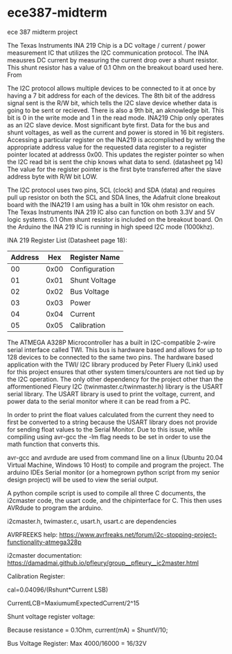 # ece387-midterm
ece 387 midterm project

The Texas Instruments INA 219 Chip is a DC voltage /  current / power measurement IC that utilizes the I2C communication protocol. The INA meausres DC current by measuring the current drop over a shunt resistor. This shunt resistor has a value of 0.1 Ohm on the breakout board used here. From 

The I2C protocol allows multiple devices to be connected to it at once by having a 7 bit address for each of the devices. The 8th bit of the address signal sent is the R/W bit, which tells the I2C slave device whether data is going to be sent or recieved. There is also a 9th bit, an aknowledge bit. This bit is 0 in the write mode and 1 in the read mode. INA219 Chip only operates as an I2C slave device. Most significant byte first. Data for the bus and shunt voltages, as well as the current and power is stored in 16 bit registers. Accessing a particular register on the INA219 is accomplished by writing the appropriate address value for the requested data register to a register pointer located at addresss 0x00. This updates the register pointer so when the I2C read bit is sent the chip knows what data to send. (datasheet pg 14) The value for the register pointer is the first byte transferred after the slave address byte with R/W bit LOW.

The I2C protocol uses two pins, SCL (clock) and SDA (data) and requires pull up resistor on both the SCL and SDA lines, the Adafruit clone breakout board with the INA219 I am using has a built in 10k ohm resistor on each. The Texas Instruments INA 219 IC also can function on both 3.3V and 5V logic systems. 0.1 Ohm shunt resistor is included on the breakout board. On the Arduino the INA 219 IC is running in high speed I2C mode (1000khz).

INA 219 Register List (Datasheet page 18):

| Address      | Hex | Register Name |
| ----------- | ----------- | -----|
| 00     | 0x00       | Configuration |
| 01   | 0x01        | Shunt Voltage |
| 02   | 0x02        | Bus Voltage |
| 03   | 0x03        | Power |
| 04   | 0x04        | Current |
| 05   | 0x05        | Calibration |

The ATMEGA A328P Microcontroller has a built in I2C-compatible 2-wire serial interface called TWI. This bus is hardware based and allows for up to 128 devices to be connected to the same two pins. The hardware based application with the TWI/ I2C library produced by Peter Fluery (Link) used for this project ensures that other system timers/counters are not tied up by the I2C operation. The only other dependency for the project other than the afformentioned Fleury I2C (twinmaster.c/twinmaster.h) library is the USART serial library. The USART library is used to print the voltage, current, and power data to the serial monitor where it can be read from a PC.

In order to print the float values calculated from the current they need to first be converted to a string because the USART library does not provide for sending float values to the Serial Monitor. Due to this issue, while compiling using avr-gcc the -lm flag needs to be set in order to use the math function that converts this.

avr-gcc and avrdude are used from command line on a linux (Ubuntu 20.04 Virtual Machine, Windows 10 Host) to compile and program the project. The arduino IDEs Serial monitor (or a homegrown python script from my senior design project) will be used to view the serial output.

A python compile script is used to compile all three C documents, the i2cmaster code, the usart code, and the chipinterface for C. This then uses AVRdude to program the arduino.

i2cmaster.h, twimaster.c, usart.h, usart.c are dependencies





AVRFREEKS help: https://www.avrfreaks.net/forum/i2c-stopping-project-functionality-atmega328p

i2cmaster documentation: https://damadmai.github.io/pfleury/group__pfleury__ic2master.html 



Calibration Register: 

cal=0.04096/(Rshunt*Current LSB)

CurrentLCB=MaxiumumExpectedCurrent/2^15


Shunt voltage register voltage:

Because resistance = 0.1Ohm, current(mA) = ShuntV/10;


Bus Voltage Register:
Max 4000/16000 = 16/32V

